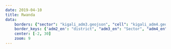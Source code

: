 ```yaml
---
date: 2019-04-10
title: Rwanda
data:
    borders: {"sector": "kigali_adm3.geojson", "cell": "kigali_adm4.geojson"}
    border_keys: {'adm2_en': "district", "adm3_en": "Sector", "adm4_en": "cell"}
    center: [-2, 30]
    zoom: 9
---
```



